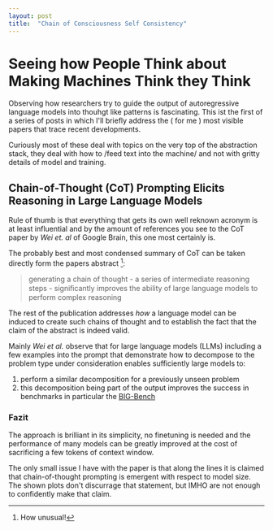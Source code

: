 ```yaml
---
layout: post
title:  "Chain of Consciousness Self Consistency"
---
```


# Seeing how People Think about Making Machines Think they Think
Observing how researchers try to guide the output of autoregressive language models into thouhgt like patterns
is fascinating. This ist the first of a series of posts in which I'll briefly address the ( for me ) most visible papers that trace recent developments.

Curiously most of these deal with topics on the very top of the abstraction stack, they deal with how to /feed text into the machine/ 
and not with gritty details of model and training. 

## Chain-of-Thought (CoT) Prompting Elicits Reasoning in Large Language Models

Rule of thumb is that everything that gets its own well reknown acronym is at least influential and by the amount of 
references you see to the CoT paper by _Wei et. al_ of Google Brain, this one most certainly is.  

The probably best and most condensed summary of CoT can be taken directly  form the papers abstract [^1]:  
> generating a chain of thought - a series of intermediate reasoning
steps - signiﬁcantly improves the ability of large language models to perform
complex reasoning

The rest of the publication addresses _how_ a language model can be induced to create such chains of thought and 
to establish the fact that the claim of the abstract is indeed valid.

Mainly _Wei et al._ observe that for large language models (LLMs) including a few examples into the prompt that demonstrate how to decompose to 
the problem type under consideration enables sufficiently large models to:
1.  perform a similar decomposition for a previously unseen problem 
2. this decomposition being part of the output improves the success in benchmarks  in particular the [BIG-Bench](https://arxiv.org/abs/2206.04615)

### Fazit
The approach is brilliant in its simplicity, no finetuning is needed and the performance of many models can be greatly improved
at the cost of sacrificing a few tokens of context window.

The only small issue I have with the paper is that along the lines it is claimed that chain-of-thought prompting 
is emergent with respect to model size. The shown plots don't discurrage that statement, but IMHO are not enough to confidently make that claim.


[^1]: How unusual! 